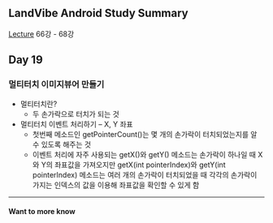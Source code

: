 ## LandVibe Android Study Summary
[Lecture](https://www.inflearn.com/course/do-it-%EC%95%88%EB%93%9C%EB%A1%9C%EC%9D%B4%EB%93%9C-%EC%95%B1-%ED%94%84%EB%A1%9C%EA%B7%B8%EB%9E%98%EB%B0%8D-%EC%95%88%EB%93%9C%EB%A1%9C%EC%9D%B4%EB%93%9C-%EA%B0%95%EC%A2%8C-2/) 66강 - 68강
## Day 19

### 멀티터치 이미지뷰어 만들기
* 멀티터치란?
  - 두 손가락으로 터치가 되는 것
* 멀티터치 이벤트 처리하기 – X, Y 좌표
  - 첫번째 메소드인 getPointerCount()는 몇 개의 손가락이 터치되었는지를 알 수 있도록 해주는 것
  - 이벤트 처리에 자주 사용되는 getX()와 getY() 메소드는 손가락이 하나일 때 X와 Y의 좌표값을 가져오지만 getX(int pointerIndex)와 getY(int pointerIndex) 메소드는 여러 개의 손가락이 터치되었을 때 각각의 손가락이 가지는 인덱스의 값을 이용해 좌표값을 확인할 수 있게 함


--------
#### Want to more know
